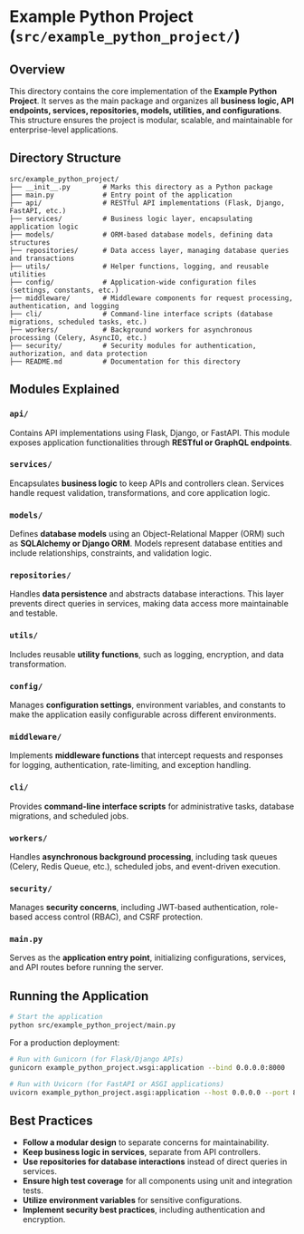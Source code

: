 # Example Python Project (`src/example_python_project/`)

## Overview
This directory contains the core implementation of the **Example Python Project**. It serves as the main package and organizes all **business logic, API endpoints, services, repositories, models, utilities, and configurations**. This structure ensures the project is modular, scalable, and maintainable for enterprise-level applications.

## Directory Structure
```
src/example_python_project/
├── __init__.py        # Marks this directory as a Python package
├── main.py            # Entry point of the application
├── api/               # RESTful API implementations (Flask, Django, FastAPI, etc.)
├── services/          # Business logic layer, encapsulating application logic
├── models/            # ORM-based database models, defining data structures
├── repositories/      # Data access layer, managing database queries and transactions
├── utils/             # Helper functions, logging, and reusable utilities
├── config/            # Application-wide configuration files (settings, constants, etc.)
├── middleware/        # Middleware components for request processing, authentication, and logging
├── cli/               # Command-line interface scripts (database migrations, scheduled tasks, etc.)
├── workers/           # Background workers for asynchronous processing (Celery, AsyncIO, etc.)
├── security/          # Security modules for authentication, authorization, and data protection
├── README.md          # Documentation for this directory
```

## Modules Explained
### `api/`
Contains API implementations using Flask, Django, or FastAPI. This module exposes application functionalities through **RESTful or GraphQL endpoints**.

### `services/`
Encapsulates **business logic** to keep APIs and controllers clean. Services handle request validation, transformations, and core application logic.

### `models/`
Defines **database models** using an Object-Relational Mapper (ORM) such as **SQLAlchemy or Django ORM**. Models represent database entities and include relationships, constraints, and validation logic.

### `repositories/`
Handles **data persistence** and abstracts database interactions. This layer prevents direct queries in services, making data access more maintainable and testable.

### `utils/`
Includes reusable **utility functions**, such as logging, encryption, and data transformation.

### `config/`
Manages **configuration settings**, environment variables, and constants to make the application easily configurable across different environments.

### `middleware/`
Implements **middleware functions** that intercept requests and responses for logging, authentication, rate-limiting, and exception handling.

### `cli/`
Provides **command-line interface scripts** for administrative tasks, database migrations, and scheduled jobs.

### `workers/`
Handles **asynchronous background processing**, including task queues (Celery, Redis Queue, etc.), scheduled jobs, and event-driven execution.

### `security/`
Manages **security concerns**, including JWT-based authentication, role-based access control (RBAC), and CSRF protection.

### `main.py`
Serves as the **application entry point**, initializing configurations, services, and API routes before running the server.

## Running the Application
```bash
# Start the application
python src/example_python_project/main.py
```

For a production deployment:
```bash
# Run with Gunicorn (for Flask/Django APIs)
gunicorn example_python_project.wsgi:application --bind 0.0.0.0:8000

# Run with Uvicorn (for FastAPI or ASGI applications)
uvicorn example_python_project.asgi:application --host 0.0.0.0 --port 8000
```

## Best Practices
- **Follow a modular design** to separate concerns for maintainability.
- **Keep business logic in services**, separate from API controllers.
- **Use repositories for database interactions** instead of direct queries in services.
- **Ensure high test coverage** for all components using unit and integration tests.
- **Utilize environment variables** for sensitive configurations.
- **Implement security best practices**, including authentication and encryption.
